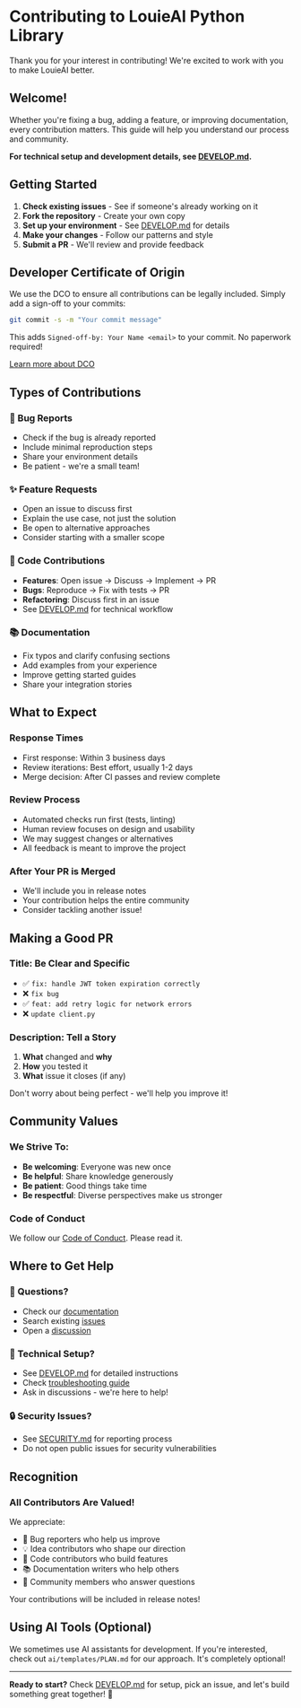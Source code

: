 # Contributing to LouieAI Python Library

Thank you for your interest in contributing! We're excited to work with you to make LouieAI better.

## Welcome!

Whether you're fixing a bug, adding a feature, or improving documentation, every contribution matters. This guide will help you understand our process and community.

**For technical setup and development details, see [DEVELOP.md](DEVELOP.md).**

## Getting Started

1. **Check existing issues** - See if someone's already working on it
2. **Fork the repository** - Create your own copy
3. **Set up your environment** - See [DEVELOP.md](DEVELOP.md) for details
4. **Make your changes** - Follow our patterns and style
5. **Submit a PR** - We'll review and provide feedback

## Developer Certificate of Origin

We use the DCO to ensure all contributions can be legally included. Simply add a sign-off to your commits:

```bash
git commit -s -m "Your commit message"
```

This adds `Signed-off-by: Your Name <email>` to your commit. No paperwork required!

[Learn more about DCO](https://developercertificate.org/)

## Types of Contributions

### 🐛 Bug Reports
- Check if the bug is already reported
- Include minimal reproduction steps
- Share your environment details
- Be patient - we're a small team!

### ✨ Feature Requests
- Open an issue to discuss first
- Explain the use case, not just the solution
- Be open to alternative approaches
- Consider starting with a smaller scope

### 🔧 Code Contributions
- **Features**: Open issue → Discuss → Implement → PR
- **Bugs**: Reproduce → Fix with tests → PR
- **Refactoring**: Discuss first in an issue
- See [DEVELOP.md](DEVELOP.md) for technical workflow

### 📚 Documentation
- Fix typos and clarify confusing sections
- Add examples from your experience
- Improve getting started guides
- Share your integration stories

## What to Expect

### Response Times
- First response: Within 3 business days
- Review iterations: Best effort, usually 1-2 days
- Merge decision: After CI passes and review complete

### Review Process
- Automated checks run first (tests, linting)
- Human review focuses on design and usability
- We may suggest changes or alternatives
- All feedback is meant to improve the project

### After Your PR is Merged
- We'll include you in release notes
- Your contribution helps the entire community
- Consider tackling another issue!

## Making a Good PR

### Title: Be Clear and Specific
- ✅ `fix: handle JWT token expiration correctly`
- ❌ `fix bug`
- ✅ `feat: add retry logic for network errors`
- ❌ `update client.py`

### Description: Tell a Story
1. **What** changed and **why**
2. **How** you tested it
3. **What** issue it closes (if any)

Don't worry about being perfect - we'll help you improve it!

## Community Values

### We Strive To:
- **Be welcoming**: Everyone was new once
- **Be helpful**: Share knowledge generously
- **Be patient**: Good things take time
- **Be respectful**: Diverse perspectives make us stronger

### Code of Conduct
We follow our [Code of Conduct](CODE_OF_CONDUCT.md). Please read it.

## Where to Get Help

### 🤔 Questions?
- Check our [documentation](https://louieai.readthedocs.io)
- Search existing [issues](https://github.com/graphistry/louie-py/issues)
- Open a [discussion](https://github.com/graphistry/louie-py/discussions)

### 🔧 Technical Setup?
- See [DEVELOP.md](DEVELOP.md) for detailed instructions
- Check [troubleshooting guide](https://louieai.readthedocs.io/en/latest/troubleshooting/)
- Ask in discussions - we're here to help!

### 🔒 Security Issues?
- See [SECURITY.md](SECURITY.md) for reporting process
- Do not open public issues for security vulnerabilities

## Recognition

### All Contributors Are Valued! 
We appreciate:
- 🐛 Bug reporters who help us improve
- 💡 Idea contributors who shape our direction
- 🔨 Code contributors who build features
- 📚 Documentation writers who help others
- 💬 Community members who answer questions

Your contributions will be included in release notes!

## Using AI Tools (Optional)

We sometimes use AI assistants for development. If you're interested, check out `ai/templates/PLAN.md` for our approach. It's completely optional!

---

**Ready to start?** Check [DEVELOP.md](DEVELOP.md) for setup, pick an issue, and let's build something great together! 🚀